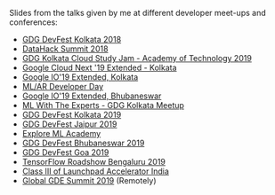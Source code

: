 Slides from the talks given by me at different developer meet-ups and conferences: 

- [GDG DevFest Kolkata 2018](http://devfest18.gdgkolkata.org/speakers)
- [DataHack Summit 2018](https://www.analyticsvidhya.com/datahack-summit-2018/speakers/sayak-paul/)
- [GDG Kolkata Cloud Study Jam - Academy of Technology 2019](https://www.meetup.com/GDG-Kolkata/events/260376495/?rv=ea1_v2&_xtd=gatlbWFpbF9jbGlja9oAJGM5NjRlNTFkLTA5OTUtNDkyZC1hMDNjLWIyZjM4YzczMDQwYg) 
- [Google Cloud Next '19 Extended - Kolkata](https://www.meetup.com/GDG-Kolkata/events/260592925/?rv=ea1_v2&_xtd=gatlbWFpbF9jbGlja9oAJDFiMmI0YTBkLTJjMjMtNDdiNC04N2M1LTE4N2YyNDBlOTFiYg)
- [Google IO'19 Extended, Kolkata](https://www.google.com/url?q=https%3A%2F%2Fwww.meetup.com%2FGDG-Kolkata%2Fevents%2F261068613%2F&sa=D&sntz=1&usg=AFQjCNFVgksGT5O5g1crBtzY4yVwzL7ytA)
- [ML/AR Developer Day](https://www.meetup.com/GDG-Kolkata/events/261645026/)
- [Google IO'19 Extended, Bhubaneswar](https://www.meetup.com/GDG-Bhubaneswar/events/260798274/)
- [ML With The Experts - GDG Kolkata Meetup](https://www.meetup.com/GDG-Kolkata/events/262780353/)
- [GDG DevFest Kolkata 2019](http://devfest.gdgkolkata.org)
- [GDG DevFest Jaipur 2019](https://www.meetup.com/GDG-Jaipur/events/263590039/)
- [Explore ML Academy](https://events.withgoogle.com/explore-ml-in/)
- [GDG DevFest Bhubaneswar 2019](https://www.meetup.com/GDG-Bhubaneswar/events/262747492/)
- [GDG DevFest Goa 2019](https://www.meetup.com/GoogleGoa/events/264790819/)
- [TensorFlow Roadshow Bengaluru 2019](bit.ly/tf-roadshow)
- [Class III of Launchpad Accelerator India](https://india.googleblog.com/2019/08/inviting-applications-for-class-3-of.html)
- [Global GDE Summit 2019](https://twitter.com/GoogleDevExpert/status/1186503714309165056?s=20) (Remotely)
